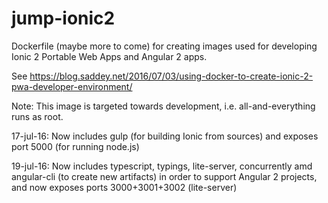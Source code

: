# jump-ionic2
Dockerfile (maybe more to come) for creating images used for developing Ionic 2 Portable Web Apps and Angular 2 apps.

See https://blog.saddey.net/2016/07/03/using-docker-to-create-ionic-2-pwa-developer-environment/

Note: This image is targeted towards development, i.e. all-and-everything runs as root.

17-jul-16: Now includes gulp (for building Ionic from sources) and exposes port 5000 (for running node.js)

19-jul-16: Now includes typescript, typings, lite-server, concurrently amd angular-cli (to create new artifacts) 
in order to support Angular 2 projects, and now exposes ports 3000+3001+3002 (lite-server)
